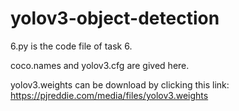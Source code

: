 # yolov3-object-detection

6.py is the code file of task 6.

coco.names and yolov3.cfg are gived here.

yolov3.weights can be download by clicking this link: https://pjreddie.com/media/files/yolov3.weights
